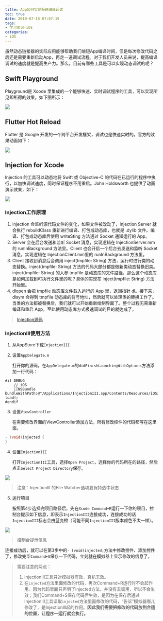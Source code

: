 ```yaml
---
title: App如何实现极速编译调试
toc: true
date: 2019-07-18 07:07:19
tags:
- 学习笔记-iOS
categories:
- iOS
---
```

虽然动态链接器的实际应用能够帮助我们缩短App编译时间，但是每次修改代码之后还是需要重新启动App，再走一遍调试流程。对于我们开发人员来说，提高编译调试的速度就是提高生产力。那么，目前有哪些工具是可以实现动态调试的呢？

## Swift Playground

Playground是 Xcode 里集成的一个能够快速、实时调试程序的工具，可以实现所见即所得的效果，如下图所示：

![](1.png)

## Flutter Hot Reload

Flutter 是 Google 开发的一个跨平台开发框架，调试也是快速实时的。官方的效果动画如下：

![](2.gif)

## Injection for Xcode

Injection 的工具可以动态地将 Swift 或 Objective-C 的代码在已运行的程序中执行，以加快调试速度，同时保证程序不用重启。John Holdsworth 也提供了动画演示效果，如下：

![](3.gif)

### Injection工作原理

1. Injection 会监听源代码文件的变化，如果文件被改动了，Injection Server 就会执行 rebuildClass 重新进行编译、打包成动态库，也就是 .dylib 文件。编译、打包成动态库后使用 writeSting 方法通过 Socket 通知运行的 App。
2. Server 会在后台发送和监听 Socket 消息，实现逻辑在 InjectionServer.mm 的 runInBackground 方法里。Client 也会开启一个后台去发送和监听 Socket 消息，实现逻辑在 InjectionClient.mm里的 runInBackground 方法里。
3. Client 接收到消息后会调用 inject(tmpfile: String) 方法，运行时进行类的动态替换。inject(tmpfile: String) 方法的代码大部分都是做新类动态替换旧类。inject(tmpfile: String) 的入参 tmpfile 是动态库的文件路径，那么这个动态库是如何加载到可执行文件里的呢？具体的实现在 inject(tmpfile: String) 方法开始里。
4. dlopen 会把 tmpfile 动态库文件载入运行的 App 里，返回指针 dl。接下来，dlsym 会得到 tmpfile 动态库的符号地址，然后就可以处理类的替换工作了。当类的方法都被替换后，我们就可以开始重新绘制界面了。整个过程无需重新编译和重启 App，至此使用动态库方式极速调试的目的就达成了。

> [Injection源码](https://github.com/johnno1962/InjectionIII)

### InjectionIII使用方法

1. 从AppStore下载`InjectionIII`

2. 设置`AppDelegate.m`

   打开你的源码，在`AppDelegate.m`的`didFinishLaunchingWithOptions`方法添加一行代码：

```
#if DEBUG
    // iOS
    [[NSBundle bundleWithPath:@"/Applications/InjectionIII.app/Contents/Resources/iOSInjection.bundle"] load];
#endif
```

3. 设置`ViewController`

   在需要修改界面的ViewController添加方法，所有修改控件的代码都写在这里面。

```objective-c
- (void)injected {
}
```

4. 设置`InjectionIII`

   打开`InjectionIII`工具，选择`Open Project`，选择你的代码所在的路径，然后点击`Select Project Directory`保存。

![](4.png)

> 注意：InjectionIII 的File Watcher选项要保持选中状态


5. 运行项目

   按照第4步选择完项目路径后，先在`Xcode Command+R`运行一下你的项目，控制台提示如下信息，即表示`InjectionIII`连接成功，连接成功的话`InjectionIII`标志会由蓝变橙（可能不同`InjectionIII`版本颜色不太一样）。

![](4.png)

>  控制台提示信息

连接成功后，就可以在第3步中的`- (void)injected;`方法中修改控件、添加控件了，修改完毕`Command+S`保存一下代码，立刻就在模拟器上显示修改的信息了。

> 需要注意的两点：
>
> 1.  InjectionIII工具只对模拟器有效，真机无效。
> 2. 在`injected`方法里面修改的代码，再次Command+R运行时不会起作用。因为代码里面只声明了injected方法，并没有去调用，所以不会生效；我们Command+S保存代码后生效，是因为在保存后通过InjectionIII工具读取`injected`方法里面修改的代码，“告诉”模拟器哪儿修改了，是InjectionIII起的作用。**因此我们需要把修改的代码放到合适的位置，让程序一运行就会执行。**

